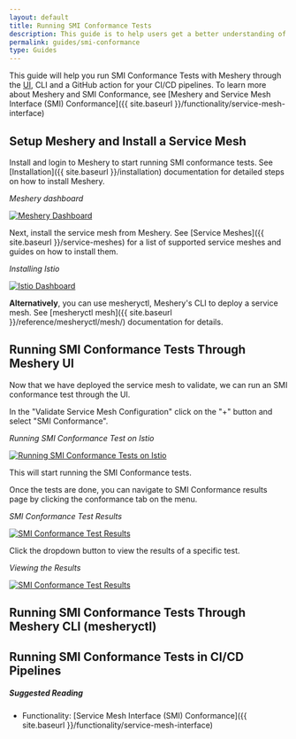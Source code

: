 ```yaml
---
layout: default
title: Running SMI Conformance Tests
description: This guide is to help users get a better understanding of sample apps
permalink: guides/smi-conformance
type: Guides
---
```


This guide will help you run SMI Conformance Tests with Meshery through the [UI](#running-smi-conformance-tests-through-meshery-ui), CLI and a GitHub action for your CI/CD pipelines. To learn more about Meshery and SMI Conformance, see [Meshery and Service Mesh Interface (SMI) Conformance]({{ site.baseurl }}/functionality/service-mesh-interface)

## Setup Meshery and Install a Service Mesh

Install and login to Meshery to start running SMI conformance tests. See [Installation]({{ site.baseurl }}/installation) documentation for detailed steps on how to install Meshery.

_Meshery dashboard_

<a href="{{ site.baseurl }}/assets/img/smi/dashboard.png"><img alt="Meshery Dashboard" src="{{ site.baseurl }}/assets/img/smi/dashboard.png" /></a>

Next, install the service mesh from Meshery. See [Service Meshes]({{ site.baseurl }}/service-meshes) for a list of supported service meshes and guides on how to install them.

_Installing Istio_

<a href="{{ site.baseurl }}/assets/img/smi/istio-dashboard.png"><img alt="Istio Dashboard" src="{{ site.baseurl }}/assets/img/smi/istio-dashboard.png" /></a>

**Alternatively**, you can use mesheryctl, Meshery's CLI to deploy a service mesh. See [mesheryctl mesh]({{ site.baseurl }}/reference/mesheryctl/mesh/) documentation for details.

## Running SMI Conformance Tests Through Meshery UI

Now that we have deployed the service mesh to validate, we can run an SMI conformance test through the UI.

In the "Validate Service Mesh Configuration" click on the "+" button and select "SMI Conformance".

_Running SMI Conformance Test on Istio_

<a href="{{ site.baseurl }}/assets/img/smi/smi-conformance-run.png"><img alt="Running SMI Conformance Tests on Istio" src="{{ site.baseurl }}/assets/img/smi/smi-conformance-run.png" /></a>

This will start running the SMI Conformance tests.

Once the tests are done, you can navigate to SMI Conformance results page by clicking the conformance tab on the menu.

_SMI Conformance Test Results_

<a href="{{ site.baseurl }}/assets/img/smi/smi-conformance-page.png"><img alt="SMI Conformance Test Results" src="{{ site.baseurl }}/assets/img/smi/smi-conformance-page.png" /></a>

Click the dropdown button to view the results of a specific test.

_Viewing the Results_

<a href="{{ site.baseurl }}/assets/img/smi/smi-conformance-result.png"><img alt="SMI Conformance Test Results" src="{{ site.baseurl }}/assets/img/smi/smi-conformance-result.png" /></a>

## Running SMI Conformance Tests Through Meshery CLI (mesheryctl)

## Running SMI Conformance Tests in CI/CD Pipelines


##### Suggested Reading

- Functionality: [Service Mesh Interface (SMI) Conformance]({{ site.baseurl }}/functionality/service-mesh-interface)

